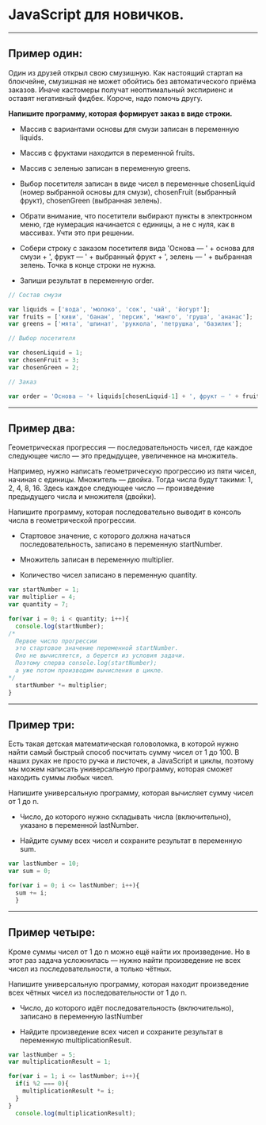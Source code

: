 # JavaScript для новичков.
***
## Пример один:
Один из друзей открыл свою смузишную. Как настоящий стартап на блокчейне, смузишная не может обойтись без автоматического приёма заказов. Иначе кастомеры получат неоптимальный экспириенс и оставят негативный фидбек. Короче, надо помочь другу.

**Напишите программу, которая формирует заказ в виде строки.**

- Массив с вариантами основы для смузи записан в переменную liquids.

- Массив с фруктами находится в переменной fruits.

- Массив с зеленью записан в переменную greens.

- Выбор посетителя записан в виде чисел в переменные chosenLiquid (номер выбранной основы для смузи), chosenFruit (выбранный фрукт), chosenGreen (выбранная зелень).

- Обрати внимание, что посетители выбирают пункты в электронном меню, где нумерация начинается с единицы, а не с нуля, как в массивах. Учти это при решении.

- Собери строку с заказом посетителя вида 'Основа — ' + основа для смузи + ', фрукт — ' + выбранный фрукт + ', зелень — ' + выбранная зелень. Точка в конце строки не нужна.

- Запиши результат в переменную order.
```javascript
// Состав смузи

var liquids = ['вода', 'молоко', 'сок', 'чай', 'йогурт'];
var fruits = ['киви', 'банан', 'персик', 'манго', 'груша', 'ананас'];
var greens = ['мята', 'шпинат', 'руккола', 'петрушка', 'базилик'];

// Выбор посетителя

var chosenLiquid = 1;
var chosenFruit = 3;
var chosenGreen = 2;

// Заказ

var order = 'Основа — '+ liquids[chosenLiquid-1] + ', фрукт — ' + fruits[chosenFruit-1] + ', зелень — '+ greens[chosenGreen-1];//вычитаем единицу,поскольку нумерация массивов начинается с нуля, а клиенты выбирают с единицы.
```
***
## Пример два:
Геометрическая прогрессия — последовательность чисел, где каждое следующее число — это предыдущее, увеличенное на множитель.

Например, нужно написать геометрическую прогрессию из пяти чисел, начиная с единицы. Множитель — двойка. Тогда числа будут такими: 1, 2, 4, 8, 16. Здесь каждое следующее число — произведение предыдущего числа и множителя (двойки).

Напишите программу, которая последовательно выводит в консоль числа в геометрической прогрессии.

- Стартовое значение, с которого должна начаться последовательность, записано в переменную startNumber.

- Множитель записан в переменную multiplier.

- Количество чисел записано в переменную quantity.
```javascript
var startNumber = 1;
var multiplier = 4;
var quantity = 7;

for(var i = 0; i < quantity; i++){
  console.log(startNumber);
/*
  Первое число прогрессии
  это стартовое значение переменной startNumber.
  Оно не вычисляется, а берется из условия задачи.
  Поэтому сперва console.log(startNumber);
  а уже потом производим вычисления в цикле.
*/
  startNumber *= multiplier;
}
```
***
## Пример три:

Есть такая детская математическая головоломка, в которой нужно найти самый быстрый способ посчитать сумму чисел от 1 до 100. В наших руках не просто ручка и листочек, а JavaScript и циклы, поэтому мы можем написать универсальную программу, которая сможет находить суммы любых чисел.

Напишите универсальную программу, которая вычисляет сумму чисел от 1 до n.

- Число, до которого нужно складывать числа (включительно), указано в переменной lastNumber.

- Найдите сумму всех чисел и сохраните результат в переменную sum.
```javascript
var lastNumber = 10;
var sum = 0;

for(var i = 0; i <= lastNumber; i++){
  sum += i;
  }
```
***
## Пример четыре:
Кроме суммы чисел от 1 до n можно ещё найти их произведение. Но в этот раз задача усложнилась — нужно найти произведение не всех чисел из последовательности, а только чётных.

Напишите универсальную программу, которая находит произведение всех чётных чисел из последовательности от 1 до n.

- Число, до которого идёт последовательность (включительно), записано в переменную lastNumber

- Найдите произведение всех чисел и сохраните результат в переменную multiplicationResult.
```javascript
var lastNumber = 5;
var multiplicationResult = 1;

for(var i = 1; i <= lastNumber; i++){
  if(i %2 === 0){
    multiplicationResult *= i;
  }
}
  console.log(multiplicationResult);
```
